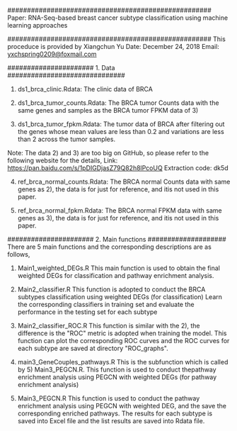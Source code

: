 ####################################################
Paper:
RNA-Seq-based breast cancer subtype classification using machine learning approaches

####################################################
This proceduce is provided by Xiangchun Yu
Date:
December 24, 2018
Email:
yxchspring0209@foxmail.com

###################### 1. Data ##############################
1) ds1_brca_clinic.Rdata:
The clinic data of BRCA


2) ds1_brca_tumor_counts.Rdata:
The BRCA tumor Counts data with the same genes and samples as the BRCA tumor FPKM data of 3)

3) ds1_brca_tumor_fpkm.Rdata:
The tumor data of BRCA after filtering out the genes whose mean values are less than 0.2 and variations are less than 2 across the tumor samples.


Note: The data 2) and 3) are too big on GitHub, so please refer to the following website for the details,
Link: https://pan.baidu.com/s/1pDIGDjasZ79Q82h8lPcoUQ
Extraction code: dk5d

4) ref_brca_normal_counts.Rdata:
The BRCA normal Counts data with same genes as 2), the data is for just for reference, and itis not used in this paper.

5) ref_brca_normal_fpkm.Rdata:
The BRCA normal FPKM data with same genes as 3), the data is for just for reference, and itis not used in this paper.

###################### 2. Main functions ####################
There are 5 main functions and the corresponding descriptions are as follows,
1) Main1_weighted_DEGs.R
This main function is used to obtain the final weighted DEGs for classification and pathway enrichment analysis.

2) Main2_classifier.R
This function is adopted to conduct the BRCA subtypes classification using weighted DEGs (for classification)
Learn the corresponding classifiers in training set and evaluate the performance in the testing set for each subtype

3) Main2_classifier_ROC.R
This function is similar with the 2), the difference is the "ROC" metric is adopted when training the model.
This function can plot the corresponding ROC curves and the ROC curves for each subtype are saved at directory "ROC_graphs".

4) main3_GeneCouples_pathways.R
This is the subfunction which is called by 5) Main3_PEGCN.R.
This function is used to conduct thepathway enrichment analysis using PEGCN with weighted DEGs (for pathway enrichment analysis)

5) Main3_PEGCN.R
This function is used to conduct the pathway enrichment analysis using PEGCN with weighted DEG, and the save the corresponding enriched pathways.
The results for each subtype is saved into Excel file and the list results are saved into Rdata file.